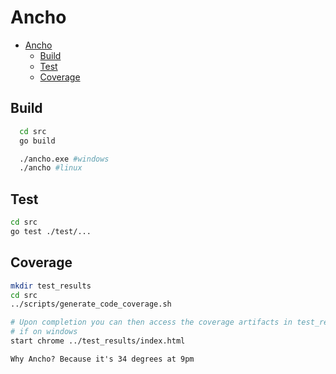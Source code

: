 # Ancho

- [Ancho](#ancho)
  - [Build](#build)
  - [Test](#test)
  - [Coverage](#coverage)

## Build

``` bash
  cd src
  go build

  ./ancho.exe #windows
  ./ancho #linux
```

## Test

```bash
cd src
go test ./test/...
```

## Coverage

```bash
mkdir test_results
cd src
../scripts/generate_code_coverage.sh

# Upon completion you can then access the coverage artifacts in test_results
# if on windows
start chrome ../test_results/index.html
```

`Why Ancho? Because it's 34 degrees at 9pm`
